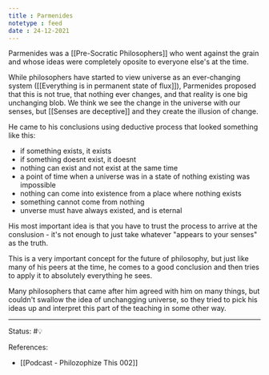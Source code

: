 ```yaml
---
title : Parmenides
notetype : feed
date : 24-12-2021
---
```


Parmenides was a [[Pre-Socratic Philosophers]] who went against the grain and whose ideas were completely oposite to everyone else's at the time.

While philosophers have started to view universe as an ever-changing system ([[Everything is in permanent state of flux]]), Parmenides proposed that this is not true, that nothing ever changes, and that reality is one big unchanging blob. We think we see the change in the universe with our senses, but [[Senses are deceptive]] and they create the illusion of change.

He came to his conclusions using deductive process that looked something like this:
- if something exists, it exists
- if something doesnt exist, it doesnt
- nothing can exist and not exist at the same time
- a point of time when a universe was in a state of nothing existing was impossible
- nothing can come into existence from a place where nothing exists
- something cannot come from nothing
- unverse must have always existed, and is eternal

His most important idea is that you have to trust the process to arrive at the conslusion - it's not enough to just take whatever "appears to your senses" as the truth.

This is a very important concept for the future of philosophy, but just like many of his peers at the time,  he comes to a good conclusion and then tries to apply it to absolutely everything he sees.

Many philosophers that came after him agreed with him on many things, but couldn't swallow the idea of unchangging universe, so they tried to pick his ideas up and interpret this part of the teaching in some other way.








-----

Status: #💡 

References:
- [[Podcast - Philozophize This 002]]

